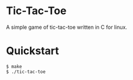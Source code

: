 # Tic-Tac-Toe

A simple game of tic-tac-toe written in C for linux.


# Quickstart
```shell
$ make
$ ./tic-tac-toe
```
